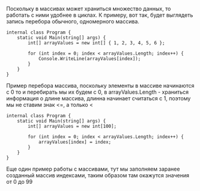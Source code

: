 Поскольку в массивах может храниться множество данных, то работать с ними удобнее в циклах. К примеру, вот так, будет выглядеть запись перебора обычного, одномерного массива.

```Csharp
internal class Program {
    static void Main(string[] args) {
        int[] arrayValues = new int[] { 1, 2, 3, 4, 5, 6 };

        for (int index = 0; index < arrayValues.Length; index++) {
            Console.WriteLine(arrayValues[index]);
        }
    }
}
```
Пример перебора массива, поскольку элементы в массиве начинаются с 0 то и перебирать мы их будем с 0, в arrayValues.Length - храниться информация о длине массива, длинна начинает считаться с 1, поэтому мы не ставим знак <=, а только <

```Csharp
internal class Program {
    static void Main(string[] args) {
        int[] arrayValues = new int[100];

        for (int index = 0; index < arrayValues.Length; index++) {
            arrayValues[index] = index;
        }
    }
}
```

Еще один пример работы с массивами, тут мы заполняем заранее созданный массив индексами, таким образом там окажутся значения от 0 до 99